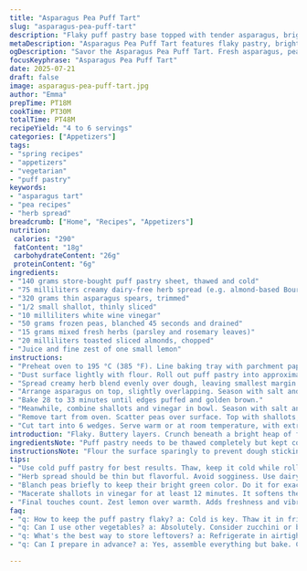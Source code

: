 ```yaml
---
title: "Asparagus Pea Puff Tart"
slug: "asparagus-pea-puff-tart"
description: "Flaky puff pastry base topped with tender asparagus, bright peas, and a creamy herb spread. Zesty lemon and toasted nuts add crunch and freshness. Vinegar-pickled shallots pop with tang. Quick blanching keeps peas vibrant. A balsamic twist replaces standard dressing. Rosemary replaces dill for a woodsy note. Bite-sized servings, warm or room temp. Easy, fast baking and assembly. Seasonal spring flavors in every slice."
metaDescription: "Asparagus Pea Puff Tart features flaky pastry, bright vegetables, creamy herb spread, and tangy vinegar-pickled shallots. A perfect seasonal dish."
ogDescription: "Savor the Asparagus Pea Puff Tart. Fresh asparagus, peas, creamy spread, topped with tangy shallots. Perfect for spring gatherings or light meals."
focusKeyphrase: "Asparagus Pea Puff Tart"
date: 2025-07-21
draft: false
image: asparagus-pea-puff-tart.jpg
author: "Emma"
prepTime: PT18M
cookTime: PT30M
totalTime: PT48M
recipeYield: "4 to 6 servings"
categories: ["Appetizers"]
tags:
- "spring recipes"
- "appetizers"
- "vegetarian"
- "puff pastry"
keywords:
- "asparagus tart"
- "pea recipes"
- "herb spread"
breadcrumb: ["Home", "Recipes", "Appetizers"]
nutrition: 
 calories: "290"
 fatContent: "18g"
 carbohydrateContent: "26g"
 proteinContent: "6g"
ingredients:
- "140 grams store-bought puff pastry sheet, thawed and cold"
- "75 milliliters creamy dairy-free herb spread (e.g. almond-based Boursin style), plus extra for serving"
- "320 grams thin asparagus spears, trimmed"
- "1/2 small shallot, thinly sliced"
- "10 milliliters white wine vinegar"
- "50 grams frozen peas, blanched 45 seconds and drained"
- "15 grams mixed fresh herbs (parsley and rosemary leaves)"
- "20 milliliters toasted sliced almonds, chopped"
- "Juice and fine zest of one small lemon"
instructions:
- "Preheat oven to 195 °C (385 °F). Line baking tray with parchment paper."
- "Dust surface lightly with flour. Roll out puff pastry into approximately 22 cm square. Transfer to baking tray."
- "Spread creamy herb blend evenly over dough, leaving smallest margin at edges."
- "Arrange asparagus on top, slightly overlapping. Season with salt and pepper."
- "Bake 28 to 33 minutes until edges puffed and golden brown."
- "Meanwhile, combine shallots and vinegar in bowl. Season with salt and pepper. Let sit 12 minutes, then drain."
- "Remove tart from oven. Scatter peas over surface. Top with shallots, herbs, almonds, lemon zest, and a squeeze of lemon juice."
- "Cut tart into 6 wedges. Serve warm or at room temperature, with extra herb spread dolloped on each wedge."
introduction: "Flaky. Buttery layers. Crunch beneath a bright heap of fresh veg. Asparagus with a tangy tooth pickled shallot slices sneak in under the lemon hit and toasted almonds. Peas burst in short heat. Creaminess from herbed spread, yet fully plant-based. Quick prep, no fuss. The roll-out could be square, more rustic than perfect circle. Balsamic vinegar, less dense, more notes but stays light. Rosemary stands in for dill's soft woodiness. Pieces to share, warm or cooled, simplicity in a bite. Seasonal celebration, take it as a starter or light meal."
ingredientsNote: "Puff pastry needs to be thawed completely but kept cold for easier rolling and flaking results. Opt for almond or cashew-based dairy-free herb spreads for creaminess that doesn’t weigh down the tart. Vinegar swap: white wine vinegar transforms acidity without overpowering, unlike stronger balsamic. Fresh herbs like parsley and rosemary bring a layered complexity; avoid wet herbs that release too much moisture during baking. Blanch peas briefly to keep them bright and tender but not mushy. Toast almonds whole and chop for texture contrast. Lemon zest and juice add freshness post-bake, crucial after baking tamps down flavors."
instructionsNote: "Flour the surface sparingly to prevent dough sticking but do not overload—puff sheets can toughen with excess flour. Rolling to around 22 cm square balances edge puffing and topping coverage. Spread the herb blend thinly to avoid sogginess but enough to create flavor foundation. Overlap asparagus slightly to create a mosaic pattern and hold them secured on the dough. Seasoning asparagus before baking draws out moisture and enhances taste. Bake until dough is visibly puffed and golden at edges; check between 28 and 33 minutes, adjusting for oven variances. Prepare shallots early—maceration in vinegar softens bite and adds acidity. Drain shallots thoroughly to avoid waterlogging tart surface. Scatter peas and toppings immediately after baking; heat softens peas gently without dulling color. Final touch of lemon zest and juice brightens and ties overall flavor, serves as an acidic lift. Let tart rest 5 minutes before slicing to set structure but serve warm for ideal mouthfeel."
tips:
- "Use cold puff pastry for best results. Thaw, keep it cold while rolling. Rolling to about 22 cm square. Helps with puffing. Dry surface with flour, not too much. Just lightly dust. Chill before baking."
- "Herb spread should be thin but flavorful. Avoid sogginess. Use dairy-free alternatives like almond-based. Fresh herbs enhance flavor complexity. Mix parsley and rosemary for a woodsy note. Don't use wet herbs during baking."
- "Blanch peas briefly to keep their bright green color. Do it for exactly 45 seconds. Drain well after. Adds brightness to the tart. Timing matters here. Too long ruins texture."
- "Macerate shallots in vinegar for at least 12 minutes. It softens their bite. Adds needed acidity to balance. Drain well, moisture ruins base. Scatter toppings right after baking."
- "Final touches count. Zest lemon over warmth. Adds freshness and vibrancy. Squeeze juice too. Elevates flavor profile. Serve warm, but can also enjoy at room temp."
faq:
- "q: How to keep the puff pastry flaky? a: Cold is key. Thaw it in fridge, then roll. Avoid excess moisture during baking. Don't overload with toppings."
- "q: Can I use other vegetables? a: Absolutely. Consider zucchini or bell peppers. Just adjust cook time accordingly. Keep it colorful, mix textures too."
- "q: What's the best way to store leftovers? a: Refrigerate in airtight container. Use within 2 days. Reheat in oven for best results. Avoid microwave, sogginess."
- "q: Can I prepare in advance? a: Yes, assemble everything but bake. Cover tightly, store in fridge. Bake fresh before serving. Best enjoyed warm, still delicious later."

---
```

